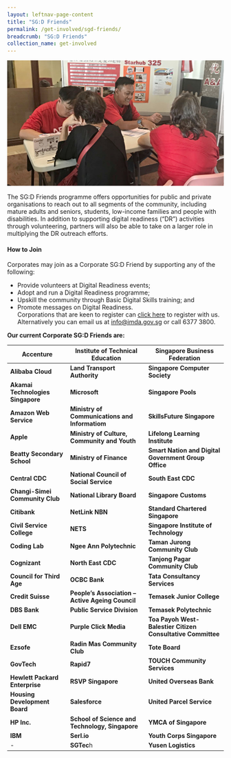 ```yaml
---
layout: leftnav-page-content
title: "SG:D Friends"
permalink: /get-involved/sgd-friends/
breadcrumb: "SG:D Friends"
collection_name: get-involved
---
```


![image](/images/get-involved/sgd-friends/sgd-friends-v1.jpg)

The SG:D Friends programme offers opportunities for public and private organisations to reach out to all segments of the community, including mature adults and seniors, students, low-income families and people with disabilities. In addition to supporting digital readiness (“DR”) activities through volunteering, partners will also be able to take on a larger role in multiplying the DR outreach efforts.<br>

#### How to Join<br>

Corporates may join as a Corporate SG:D Friend by supporting any of the following:<br>
* Provide volunteers at Digital Readiness events;<br>
* Adopt and run a Digital Readiness programme;<br>
* Upskill the community through Basic Digital Skills training; and<br>
* Promote messages on Digital Readiness.<br>
Corporations that are keen to register can [click here](https://www.ifaq.gov.sg/SGD_Friends/apps/SGD_FriendsRegistration.aspx) to register with us. Alternatively you can email us at <info@imda.gov.sg> or call 6377 3800.

**Our current Corporate SG:D Friends are:**

| Accenture | Institute of Technical Education | Singapore Business Federation |
| -- | -- | -- |
| **Alibaba Cloud** |  **Land Transport Authority** | **Singapore Computer Society** |
| **Akamai Technologies Singapore** | **Microsoft** | **Singapore Pools** |
| **Amazon Web Service** | **Ministry of Communications and Informatiom** | **SkillsFuture Singapore** |
| **Apple** | **Ministry of Culture, Community and Youth** | **Lifelong Learning Institute** |
| **Beatty Secondary School** | **Ministry of Finance** | **Smart Nation and Digital Government Group Office** |
| **Central CDC** | **National Council of Social Service** | **South East CDC** |
| **Changi-Simei Community Club** | **National Library Board** | **Singapore Customs** |
| **Citibank** | **NetLink NBN**  | **Standard Chartered Singapore** |
| **Civil Service College** | **NETS** | **Singapore Institute of Technology** |
| **Coding Lab** | **Ngee Ann Polytechnic** | **Taman Jurong Community Club** |
| **Cognizant** | **North East CDC** | **Tanjong Pagar Community Club** |
| **Council for Third Age** | **OCBC Bank**  | **Tata Consultancy Services** |
| **Credit Suisse** | **People’s Association – Active Ageing Council**  | **Temasek Junior College** |
| **DBS Bank** | **Public Service Division** | **Temasek Polytechnic** |
| **Dell EMC** | **Purple Click Media** | **Toa Payoh West-Balestier Citizen Consultative Committee** |
| **Ezsofe** | **Radin Mas Community Club**  | **Tote Board**  |
| **GovTech** | **Rapid7** | **TOUCH Community Services** |
| **Hewlett Packard Enterprise** | **RSVP Singapore**  | **United Overseas Bank** |
| **Housing Development Board** | **Salesforce** | **United Parcel Service** |
| **HP Inc.** | **School of Science and Technology, Singapore** | **YMCA of Singapore** |
| **IBM** | **Serl.io** | **Youth Corps Singapore**  |
| - | **SGTec**h | **Yusen Logistics**  |
